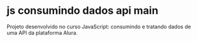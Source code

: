 # js consumindo dados api main
Projeto desenvolvido no curso JavaScript: consumindo e tratando dados de uma API da plataforma Alura.

